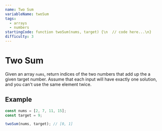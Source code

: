 ```yaml
---
name: Two Sum
variableName: twoSum
tags:
  - arrays
  - numbers
startingCode: function twoSum(nums, target) {\n  // code here...\n}
difficulty: 3
---
```


# Two Sum

Given an array `nums`, return indices of the two numbers that add up the a given target number. Assume that each input will have exactly one solution, and you can't use the same element twice.

## Example

```javascript
const nums = [2, 7, 11, 15];
const target = 9;

twoSum(nums, target); // [0, 1]
```
